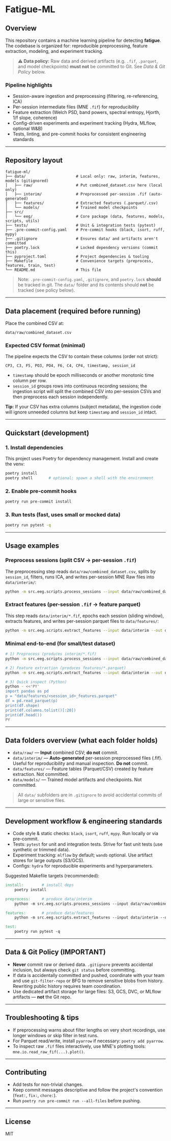 # Fatigue-ML

## Overview
This repository contains a machine learning pipeline for detecting **fatigue**. The codebase is organized for: reproducible preprocessing, feature extraction, modeling, and experiment tracking.

> **⚠️ Data policy:** Raw data and derived artifacts (e.g. `.fif`, `.parquet`, and model checkpoints) **must not** be committed to Git. See *Data & Git Policy* below.

### Pipeline highlights
- Session-aware ingestion and preprocessing (filtering, re-referencing, ICA)
- Per-session intermediate files (MNE `.fif`) for reproducibility
- Feature extraction (Welch PSD, band powers, spectral entropy, Hjorth, 1/f slope, coherence)
- Config-driven experiments and experiment tracking (Hydra, MLflow, optional W&B)
- Tests, linting, and pre-commit hooks for consistent engineering standards

---

## Repository layout
```
fatigue-ml/
├── data/                      # Local only: raw, interim, features, models (gitignored)
│   ├── raw/                   # Put combined_dataset.csv here (local only)
│   ├── interim/               # Preprocessed per-session .fif (auto-generated)
│   ├── features/              # Extracted features (.parquet/.csv)
│   └── models/                # Trained model checkpoints
├── src/
│   └── eeg/                   # Core package (data, features, models, scripts, utils)
├── tests/                     # Unit & integration tests (pytest)
├── .pre-commit-config.yaml    # Pre-commit hooks (black, isort, ruff, mypy)
├── .gitignore                 # Ensures data/ and artifacts aren't committed
├── poetry.lock                # Locked dependency versions (commit this)
├── pyproject.toml             # Project dependencies & tooling
├── Makefile                   # Convenience targets (preprocess, features, train, test)
└── README.md                  # This file
```

> Note: `.pre-commit-config.yaml`, `.gitignore`, and `poetry.lock` **should** be tracked in git. The `data/` folder and its contents should **not** be tracked (see policy below).

---

## Data placement (required before running)
Place the combined CSV at:

```
data/raw/combined_dataset.csv
```

### Expected CSV format (minimal)
The pipeline expects the CSV to contain these columns (order not strict):

```
CP3, C3, F5, PO3, PO4, F6, C4, CP4, timestamp, session_id
```

- `timestamp` should be epoch milliseconds or another monotonic time column per row.  
- `session_id` groups rows into continuous recording sessions; the ingestion script will split the combined CSV into per-session CSVs and then preprocess each session independently.

**Tip:** If your CSV has extra columns (subject metadata), the ingestion code will ignore unneeded columns but keep `timestamp` and `session_id` intact.

---

## Quickstart (development)

### 1. Install dependencies
This project uses Poetry for dependency management. Install and create the venv:

```bash
poetry install
poetry shell       # optional: spawn a shell with the environment
```

### 2. Enable pre-commit hooks
```bash
poetry run pre-commit install
```

### 3. Run tests (fast, uses small or mocked data)
```bash
poetry run pytest -q
```

---

## Usage examples

### Preprocess sessions (split CSV → per-session `.fif`)
The preprocessing step reads `data/raw/combined_dataset.csv`, splits by `session_id`, filters, runs ICA, and writes per-session MNE Raw files into `data/interim/`:
```bash
python -m src.eeg.scripts.process_sessions --input data/raw/combined_dataset.csv --out data/interim
```

### Extract features (per-session `.fif` → feature parquet)
This step reads `data/interim/*.fif`, epochs each session (sliding window), extracts features, and writes per-session parquet files to `data/features/`:
```bash
python -m src.eeg.scripts.extract_features --input data/interim --out data/features --window 10 --overlap 0.5
```

### Minimal end-to-end (for small/test dataset)
```bash
# 1) Preprocess (produces interim/*.fif)
python -m src.eeg.scripts.process_sessions --input data/raw/combined_dataset.csv --out data/interim

# 2) Feature extraction (produces features/*.parquet)
python -m src.eeg.scripts.extract_features --input data/interim --out data/features --window 10 --overlap 0.5

# 3) Quick inspect (Python)
python - <<'PY'
import pandas as pd
p = "data/features/<session_id>_features.parquet"
df = pd.read_parquet(p)
print(df.shape)
print(df.columns.tolist()[:20])
print(df.head())
PY
```

---

## Data folders overview (what each folder holds)
- `data/raw/` — **Input** combined CSV; **do not** commit.  
- `data/interim/` — **Auto-generated** per-session preprocessed files (.fif). Useful for reproducibility and manual inspection. **Do not** commit.  
- `data/features/` — Feature tables (Parquet/CSV) created by feature extraction. Not committed.  
- `data/models/` — Trained model artifacts and checkpoints. Not committed.

> All `data/` subfolders are in `.gitignore` to avoid accidental commits of large or sensitive files.

---

## Development workflow & engineering standards
- Code style & static checks: `black`, `isort`, `ruff`, `mypy`. Run locally or via pre-commit.  
- Tests: `pytest` for unit and integration tests. Strive for fast unit tests (use synthetic or trimmed data).  
- Experiment tracking: `mlflow` by default; `wandb` optional. Use artifact stores for large outputs (S3/GCS).  
- Configs: `hydra` for reproducible experiments and hyperparameters.

Suggested Makefile targets (recommended):
```makefile
install:        # install deps
	poetry install

preprocess:     # produce data/interim
	python -m src.eeg.scripts.process_sessions --input data/raw/combined_dataset.csv --out data/interim

features:       # produce data/features
	python -m src.eeg.scripts.extract_features --input data/interim --out data/features --window 10 --overlap 0.5

test:
	poetry run pytest -q
```

---

## Data & Git Policy (IMPORTANT)
- **Never** commit raw or derived data. `.gitignore` prevents accidental inclusion, but always check `git status` before committing.  
- If data is accidentally committed and pushed, coordinate with your team and use `git-filter-repo` or BFG to remove sensitive blobs from history. Rewriting public history requires team coordination.  
- Use dedicated artifact storage for large files: S3, GCS, DVC, or MLflow artifacts — **not** the Git repo.

---

## Troubleshooting & tips
- If preprocessing warns about filter lengths on very short recordings, use longer windows or skip filter in test runs.  
- For Parquet read/write, install `pyarrow` if necessary: `poetry add pyarrow`.  
- To inspect raw `.fif` files interactively, use MNE's plotting tools: `mne.io.read_raw_fif(...).plot()`.

---

## Contributing
- Add tests for non-trivial changes.  
- Keep commit messages descriptive and follow the project's convention (`feat:`, `fix:`, `chore:`).  
- Run `poetry run pre-commit run --all-files` before pushing.

---

## License
MIT
